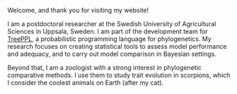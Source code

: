 Welcome, and thank you for visiting my website!

I am a postdoctoral researcher at the Swedish University of Agricultural Sciences in Uppsala, Sweden. I am part of the development team for [TreePPL](https://treeppl.org/), a probabilistic programming language for phylogenetics. My research focuses on creating statistical tools to assess model performance and adequacy, and to carry out model comparison in Bayesian settings.

Beyond that, I am a zoologist with a strong interest in phylogenetic comparative methods. I use them to study trait evolution in scorpions, which I consider the coolest animals on Earth (after my cat).
